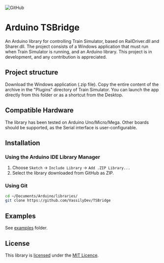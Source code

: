 ![GitHub](https://img.shields.io/github/license/rufus31415/sharer)
# Arduino TSBridge
An Arduino library for controlling Train Simulator, based on RailDriver.dll and Sharer.dll. The project consists of a Windows application that must run when Train Simulator is running, and an Arduino library.
This project is in development, and any contribution is appreciated.

## Project structure
Download the Windows application (.zip file). Copy the entire content of the archive in the "Plugins" directory of Train Simulator. You can launch the app directly from this folder or as a shortcut from the Desktop.

## Compatible Hardware
The library has been tested on Arduino Uno/Micro/Mega. Other boards should be supported, as the Serial interface is user-configurable.

## Installation

### Using the Arduino IDE Library Manager

1. Choose `Sketch` -> `Include Library` -> `Add .ZIP Library...`
2. Select the library downloaded from GitHub as ZIP.

### Using Git

```sh
cd ~/Documents/Arduino/libraries/
git clone https://github.com/VassilyDev/TSBridge
```

## Examples

See [examples](examples) folder.

## License

This library is [licensed](LICENSE) under the [MIT Licence](http://en.wikipedia.org/wiki/MIT_License).

